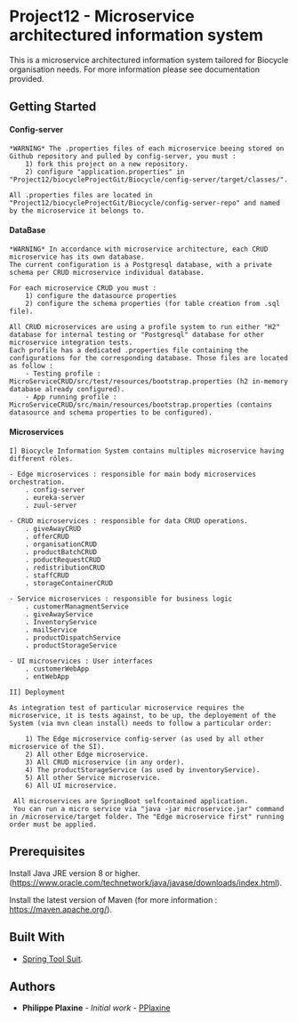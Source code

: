 # Project12 - Microservice architectured information system 

This is a microservice architectured information system tailored for Biocycle organisation needs. For more information please see documentation provided. 
 
## Getting Started
   
   #### Config-server 
    *WARNING* The .properties files of each microservice beeing stored on Github repository and pulled by config-server, you must :
        1) fork this project on a new repository.
        2) configure "application.properties" in "Project12/biocycleProjectGit/Biocycle/config-server/target/classes/".

    All .properties files are located in "Project12/biocycleProjectGit/Biocycle/config-server-repo" and named by the microservice it belongs to.  

  #### DataBase
    *WARNING* In accordance with microservice architecture, each CRUD microservice has its own database. 
    The current configuration is a Postgresql database, with a private schema per CRUD microservice individual database. 

    For each microservice CRUD you must : 
        1) configure the datasource properties
        2) configure the schema properties (for table creation from .sql file).

    All CRUD microservices are using a profile system to run either "H2" database for internal testing or "Postgresql" database for other microservice integration tests. 
    Each profile has a dedicated .properties file containing the configurations for the corresponding database. Those files are located as follow : 
        - Testing profile : MicroServiceCRUD/src/test/resources/bootstrap.properties (h2 in-memory database already configured).
        - App running profile : MicroServiceCRUD/src/main/resources/bootstrap.properties (contains datasource and schema properties to be configured).

  #### Microservices

    I] Biocycle Information System contains multiples microservice having different rôles. 

    - Edge microservices : responsible for main body microservices orchestration. 
        . config-server   
        . eureka-server
        . zuul-server 

    - CRUD microservices : responsible for data CRUD operations.
        . giveAwayCRUD
        . offerCRUD 
        . organisationCRUD
        . productBatchCRUD 
        . poductRequestCRUD
        . redistributionCRUD
        . staffCRUD 
        . storageContainerCRUD 

    - Service microservices : responsible for business logic 
        . customerManagmentService
        . giveAwayService
        . InventoryService 
        . mailService 
        . productDispatchService
        . productStorageService

    - UI microservices : User interfaces 
        . customerWebApp
        . entWebApp 

    II] Deployment 
    
    As integration test of particular microservice requires the microservice, it is tests against, to be up, the deployement of the System (via mvn clean install) needs to follow a particular order: 
    
        1) The Edge microservice config-server (as used by all other microservice of the SI). 
        2) All other Edge microservice.
        3) All CRUD microservice (in any order).
        4) The productStorageService (as used by inventoryService).
        5) All other Service microservice.
        6) All UI microservice. 

     All microservices are SpringBoot selfcontained application. 
     You can run a micro service via "java -jar microservice.jar" command in /microservice/target folder. The "Edge microservice first" running order must be applied.  


## Prerequisites

Install Java JRE version 8 or higher. (https://www.oracle.com/technetwork/java/javase/downloads/index.html).

Install the latest version of Maven (for more information : https://maven.apache.org/).

## Built With 

* [Spring Tool Suit](https://spring.io/tools).

## Authors

* **Philippe Plaxine** - *Initial work* - [PPlaxine](https://github.com/pplaxine)
